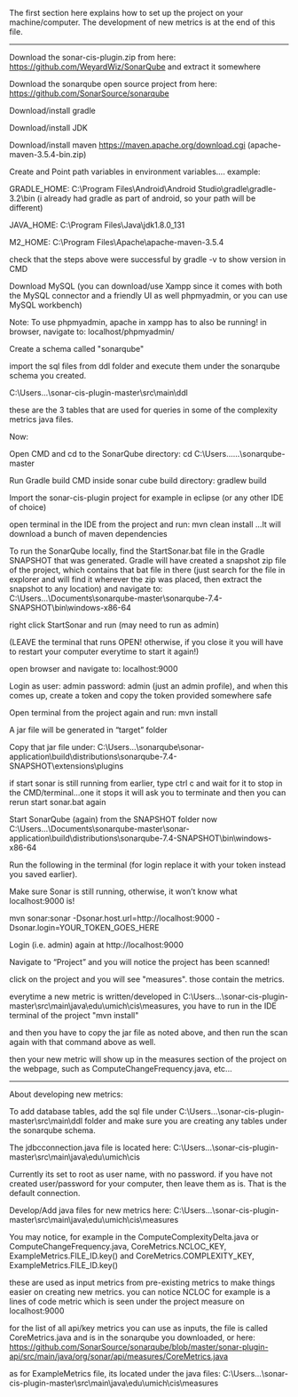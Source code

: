 The first section here explains how to set up the project on your machine/computer. The development of new metrics is at the end of this file. 

------------------------------------------------------------

Download the sonar-cis-plugin.zip from here: https://github.com/WeyardWiz/SonarQube and extract it somewhere

Download the sonarqube open source project from here: https://github.com/SonarSource/sonarqube

Download/install gradle

Download/install JDK

Download/install maven https://maven.apache.org/download.cgi (apache-maven-3.5.4-bin.zip)

Create and Point path variables in environment variables....
example:

GRADLE_HOME: C:\Program Files\Android\Android Studio\gradle\gradle-3.2\bin (i already had gradle as part of android, so your path will be different)

JAVA_HOME: C:\Program Files\Java\jdk1.8.0_131

M2_HOME: C:\Program Files\Apache\apache-maven-3.5.4

check that the steps above were successful by gradle -v to show version in CMD

Download MySQL (you can download/use Xampp since it comes with both the MySQL connector and a friendly UI as well phpmyadmin, or you can use MySQL workbench)

Note: To use phpmyadmin, apache in xampp has to also be running! in browser, navigate to: localhost/phpmyadmin/

Create a schema called "sonarqube"

import the sql files from ddl folder and execute them under the sonarqube schema you created. 

C:\Users\...\sonar-cis-plugin-master\src\main\ddl

these are the 3 tables that are used for queries in some of the complexity metrics java files. 

Now:

Open CMD and cd to the SonarQube directory: cd C:\Users\...\...\sonarqube-master

Run Gradle build CMD inside sonar cube build directory: gradlew build

Import the sonar-cis-plugin project for example in eclipse (or any other IDE of choice)

open terminal in the IDE from the project and run: mvn clean install
...It will download a bunch of maven dependencies

To run the SonarQube locally, find the StartSonar.bat file in the Gradle SNAPSHOT that was
generated. Gradle will have created a snapshot zip file of the project, which contains that bat
file in there (just search for the file in explorer and will find it wherever the zip was placed, then
extract the snapshot to any location) and navigate to:
C:\Users\...\Documents\sonarqube-master\sonarqube-7.4-SNAPSHOT\bin\windows-x86-64

right click StartSonar and run (may need to run as admin)

(LEAVE the terminal that runs OPEN! otherwise, if you close it you will have to restart your computer everytime to start it again!)

open browser and navigate to: localhost:9000

Login as user: admin password: admin (just an admin profile), and when this comes up, create a token and copy the token provided somewhere safe

Open terminal from the project again and run: mvn install

A jar file will be generated in “target” folder

Copy that jar file under:
C:\Users\...\sonarqube\sonar-application\build\distributions\sonarqube-7.4-SNAPSHOT\extensions\plugins

if start sonar is still running from earlier, type ctrl c and wait for it to stop in the CMD/terminal...one it stops it will ask you to terminate and then you can rerun start sonar.bat again

Start SonarQube (again) from the SNAPSHOT folder now
C:\Users\...\Documents\sonarqube-master\sonar-application\build\distributions\sonarqube-7.4-SNAPSHOT\bin\windows-x86-64

Run the following in the terminal (for login replace it with your token instead you saved earlier).

Make sure Sonar is still running, otherwise, it won’t know what localhost:9000 is!

mvn sonar:sonar -Dsonar.host.url=http://localhost:9000 -Dsonar.login=YOUR_TOKEN_GOES_HERE

Login (i.e. admin) again at http://localhost:9000

Navigate to “Project” and you will notice the project has been scanned!

click on the project and you will see "measures". those contain the metrics. 

everytime a new metric is written/developed in C:\Users\...\sonar-cis-plugin-master\src\main\java\edu\umich\cis\measures, 
you have to run in the IDE terminal of the project "mvn install"

and then you have to copy the jar file as noted above, and then run the scan again with that command above as well.

then your new metric will show up in the measures section of the project on the webpage, such as ComputeChangeFrequency.java, etc...

----

About developing new metrics:

To add database tables, add the sql file under C:\Users\...\sonar-cis-plugin-master\src\main\ddl folder and make sure you are creating any tables under the sonarqube schema. 

The jdbcconnection.java file is located here: C:\Users\...\sonar-cis-plugin-master\src\main\java\edu\umich\cis

Currently its set to root as user name, with no password. if you have not created user/password for your computer, then leave them as is. That is the default connection.

Develop/Add java files for new metrics here: C:\Users\...\sonar-cis-plugin-master\src\main\java\edu\umich\cis\measures

You may notice, for example in the ComputeComplexityDelta.java or ComputeChangeFrequency.java, 
CoreMetrics.NCLOC_KEY, ExampleMetrics.FILE_ID.key() and CoreMetrics.COMPLEXITY_KEY, ExampleMetrics.FILE_ID.key()

these are used as input metrics from pre-existing metrics to make things easier on creating new metrics. you can notice NCLOC for example is a lines of code metric which is seen under the project measure on localhost:9000

for the list of all api/key metrics you can use as inputs, the file is called CoreMetrics.java and is in the sonarqube you downloaded, or here:
https://github.com/SonarSource/sonarqube/blob/master/sonar-plugin-api/src/main/java/org/sonar/api/measures/CoreMetrics.java

as for ExampleMetrics file, its located under the java files: C:\Users\...\sonar-cis-plugin-master\src\main\java\edu\umich\cis\measures
